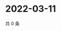 # 2022-03-11

共 0 条

<!-- BEGIN WEIBO -->
<!-- 最后更新时间 Fri Mar 11 2022 17:14:49 GMT+0800 (China Standard Time) -->

<!-- END WEIBO -->
